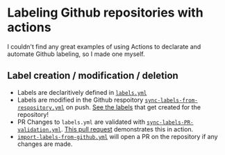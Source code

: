 # Labeling Github repositories with actions
I couldn't find any great examples of using Actions to declarate and automate Github labeling, so I made one myself.

## Label creation / modification / deletion
- Labels are declaritively defined in [`labels.yml`](./.github/labels.yml)
- Labels are modified in the Github respoitory [`sync-labels-from-respository.yml`](.github/workflows/sync-labels-from-respository.yml) on push. [See the labels](https://github.com/scowalt/actions-labeler-example/labels) that get created for the repository!
- PR Changes to `labels.yml` are validated with [`sync-labels-PR-validation.yml`](.github/workflows/sync-labels-PR-validation.yml). [This pull request](https://github.com/scowalt/actions-labeler-example/pull/1) demonstrates this in action.
- [`import-labels-from-github.yml`](.github/workflows/import-labels-from-github.yml) will open a PR on the repository if any changes are made.
